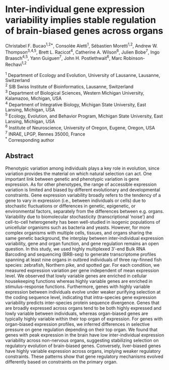# Inter-individual gene expression variability implies stable regulation of brain-biased genes across organs

Christabel F. Bucao<sup>1,2*</sup>, Consolée Aletti<sup>1</sup>, Sébastien Moretti<sup>1,2</sup>, Andrew W. Thompson<sup>3,4,5</sup>, Brett L. Racicot<sup>4</sup>, Catherine A. Wilson<sup>6</sup>, Julien Bobe<sup>7</sup>, Ingo Braasch<sup>4,5</sup>, Yann Guiguen<sup>7</sup>, John H. Postlethwait<sup>6</sup>, Marc Robinson-Rechavi<sup>1,2</sup>

<sup>1</sup> Department of Ecology and Evolution, University of Lausanne, Lausanne, Switzerland
\
<sup>2</sup> SIB Swiss Institute of Bioinformatics, Lausanne, Switzerland
\
<sup>3</sup> Department of Biological Sciences, Western Michigan University, Kalamazoo, Michigan, USA
\
<sup>4</sup> ﻿Department of Integrative Biology, Michigan State University, East Lansing, Michigan, USA
\
<sup>5</sup> Ecology, Evolution, and Behavior Program, Michigan State University, East Lansing, Michigan, USA
\
<sup>6</sup> ﻿Institute of Neuroscience, University of Oregon, Eugene, Oregon, USA
\
<sup>7</sup> INRAE, LPGP, Rennes 35000, France
\
<sup>*</sup> Corresponding author

## Abstract

Phenotypic variation among individuals plays a key role in evolution, since variation provides the material on which natural selection can act. One important link between genetic and phenotypic variation is gene expression. As for other phenotypes, the range of accessible expression variation is limited and biased by different evolutionary and developmental constraints. Gene expression variability broadly refers to the tendency of a gene to vary in expression (i.e., between individuals or cells) due to stochastic fluctuations or differences in genetic, epigenetic, or environmental factors, separately from the differences between e.g. organs. Variability due to biomolecular stochasticity (transcriptional ‘noise’) and cell-to-cell heterogeneity has been well-studied in isogenic populations of unicellular organisms such as bacteria and yeasts. However, for more complex organisms with multiple cells, tissues, and organs sharing the same genetic background, the interplay between inter-individual expression variability, gene and organ function, and gene regulation remains an open question. In this study, we used highly multiplexed 3’-end Bulk RNA Barcoding and sequencing (BRB-seq) to generate transcriptome profiles spanning at least nine organs in outbred individuals of three ray-finned fish species: zebrafish, Northern pike, and spotted gar. For each condition, we measured expression variation per gene independent of mean expression level. We observed that lowly variable genes are enriched in cellular housekeeping functions whereas highly variable genes are enriched in stimulus-response functions. Furthermore, genes with highly variable expression between individuals evolve under weaker purifying selection at the coding sequence level, indicating that intra-species gene expression variability predicts inter-species protein sequence divergence. Genes that are broadly expressed across organs tend to be both highly expressed and lowly variable between individuals, whereas organ-biased genes are typically highly variable within their top organ of expression. For genes with organ-biased expression profiles, we inferred differences in selective pressure on gene regulation depending on their top organ. We found that genes with peak expression in the brain have low inter-individual expression variability across non-nervous organs, suggesting stabilizing selection on regulatory evolution of brain-biased genes. Conversely, liver-biased genes have highly variable expression across organs, implying weaker regulatory constraints. These patterns show that gene regulatory mechanisms evolved differently based on constraints on the primary organ.

